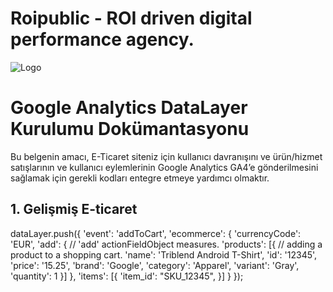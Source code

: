 # Roipublic - ROI driven digital performance agency.

![Logo](https://s3-eu-central-1.amazonaws.com/roipublic.com/wp-content/uploads/2020/03/13230345/Roipublic-Black.png)

#

#  Google Analytics DataLayer Kurulumu Dokümantasyonu
 
Bu belgenin amacı, E-Ticaret siteniz için kullanıcı davranışını ve ürün/hizmet satışlarının ve kullanıcı eylemlerinin Google Analytics GA4’e gönderilmesini sağlamak için gerekli kodları entegre etmeye yardımcı olmaktır.
 
 
## 1. Gelişmiş E-ticaret


dataLayer.push({
    'event': 'addToCart',
    'ecommerce': {
        'currencyCode': 'EUR',
        'add': { // 'add' actionFieldObject measures.
            'products': [{ //  adding a product to a shopping cart.
                'name': 'Triblend Android T-Shirt',
                'id': '12345',
                'price': '15.25',
                'brand': 'Google',
                'category': 'Apparel',
                'variant': 'Gray',
                'quantity': 1
            }]
        },
        'items': [{
            'item_id': "SKU_12345",
        }]
    }
});

